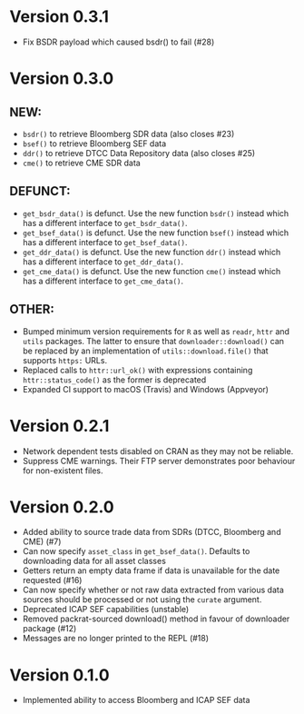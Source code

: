 # Version 0.3.1

- Fix BSDR payload which caused bsdr() to fail (#28)

# Version 0.3.0

## NEW:

- `bsdr()` to retrieve Bloomberg SDR data (also closes #23)
- `bsef()` to retrieve Bloomberg SEF data
- `ddr()` to retrieve DTCC Data Repository data (also closes #25)
- `cme()` to retrieve CME SDR data


## DEFUNCT:

- `get_bsdr_data()` is defunct. Use the new function `bsdr()` instead which has a different interface to `get_bsdr_data()`.
- `get_bsef_data()` is defunct. Use the new function `bsef()` instead which has a different interface to `get_bsef_data()`.
- `get_ddr_data()` is defunct. Use the new function `ddr()` instead which has a different interface to `get_ddr_data()`.
- `get_cme_data()` is defunct. Use the new function `cme()` instead which has a different interface to `get_cme_data()`.

## OTHER:

- Bumped minimum version requirements for `R` as well as `readr`, `httr` and `utils` packages. The latter to ensure that `downloader::download()` can be replaced by an implementation of `utils::download.file()` that supports `https:` URLs.
- Replaced calls to `httr::url_ok()` with expressions containing `httr::status_code()` as the former is deprecated
- Expanded CI support to macOS (Travis) and Windows (Appveyor)
 

# Version 0.2.1

- Network dependent tests disabled on CRAN as they may not be reliable.
- Suppress CME warnings. Their FTP server demonstrates poor behaviour for non-existent files.

# Version 0.2.0

- Added ability to source trade data from SDRs (DTCC, Bloomberg and CME) (#7) 
- Can now specify `asset_class` in `get_bsef_data()`. Defaults to downloading data for all asset classes
- Getters return an empty data frame if data is unavailable for the date requested (#16)
- Can now specify whether or not raw data extracted from various data sources should be processed or not using the `curate` argument.
- Deprecated ICAP SEF capabilities (unstable)
- Removed packrat-sourced download() method in favour of downloader package (#12)
- Messages are no longer printed to the REPL (#18)

# Version 0.1.0

- Implemented ability to access Bloomberg and ICAP SEF data
